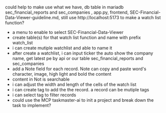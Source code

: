 
could help to make use what we have, db table in mariadb sec_financial_reports and sec_companies , app.py, frontend, SEC-Financial-Data-Viewer-guideline.md, still use http://localhost:5173 to make a watch list function?
- a menu to enable to select SEC-Financial-Data-Viewer
- create  table(s) for that watch list function and name with prefix watch_list
- i can create mutiple watchlist and able to name it
- after create a watchlist, i can input ticker the auto show the company name, get latest pe by api or our table sec_financial_reports and sec_companies
- add a Note field for each record. Note can copy and paste word's character, image, high light and bold the content
- content in Not is searchable
- i can adjust the width and length of the cells of the watch list
- i can create tag to add the the record. a record can be mutiple tags
- i can select tag to filter records
- could use the MCP taskmaster-ai to init a project and break down the task to implement?